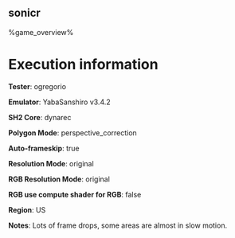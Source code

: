 ## sonicr

%game_overview%

# Execution information

**Tester**: ogregorio

**Emulator**: YabaSanshiro v3.4.2

**SH2 Core**: dynarec

**Polygon Mode**: perspective_correction

**Auto-frameskip**: true

**Resolution Mode**: original

**RGB Resolution Mode**: original

**RGB use compute shader for RGB**: false

**Region**: US

**Notes**: Lots of frame drops, some areas are almost in slow motion.